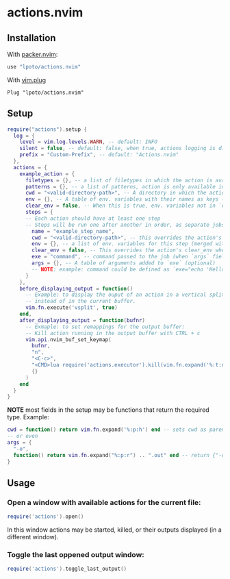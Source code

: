 # actions.nvim

## Installation

With [packer.nvim](https://github.com/wbthomason/packer.nvim):
```lua
use "lpoto/actions.nvim"
```
With [vim.plug](https://github.com/junegunn/vim-plug)
```vim
Plug "lpoto/actions.nvim"
```

## Setup
```lua
require("actions").setup {
  log = {
    level = vim.log.levels.WARN, -- default: INFO
    silent = false, -- default: false, when true, actions logging is disabled
    prefix = "Custom-Prefix", -- default: "Actions.nvim"
  },
  actions = {
    example_action = {
      filetypes = {}, -- a list of filetypes in which the action is available (optional)
      patterns = {}, -- a list of patterns, action is only available in files that match a pattern (optional)
      cwd = "<valid-directory-path>", -- A directory in which the action will run (optinal)
      env = {}, -- A table of env. variables with their names as keys (optional)
      clear_env = false, -- When this is true, env. variables not in `env` field will be removed for this action (optinal)
      steps = { 
      -- Each action should have at least one step
      -- Steps will be run one after another in order, as separate jobs
        name = "example_step_name",
        cwd = "<valid-directory-path>", -- this overrides the action's cwd for this step (optional)
        env = {}, -- a list of env. variables for this step (merged with action's env unless step's clear_env is true) (optional)
        clear_env = false, -- This overrides the action's clear_env when not nil (optional)
        exe = "command", -- command passed to the job (when `args` field has a value, this should be an executable)
        args = {}, -- A table of arguments added to `exe` (optional)
        -- NOTE: example: command could be defined as `exe="echo 'Hello world!'"` or `exe="echo", args={"'Hello world!'"}`
      }
    },
    before_displaying_output = function()
      -- Example: to display the ouput of an action in a vertical split
      -- instead of in the current buffer.
      vim.fn.execute('vsplit', true)
    end,
    after_displaying_output = function(bufnr)
      -- Exmaple: to set remappings for the output buffer:
      -- Kill action running in the output buffer with CTRL + c
      vim.api.nvim_buf_set_keymap(
        bufnr,
        "n",
        "<C-c>",
        "<CMD>lua require('actions.executor').kill(vim.fn.expand('%:t:r'))<CR>",
        {}
      )
    end
  }
}
```
**NOTE** most fields in the setup may be functions that return the required type.
Example:
```lua
cwd = function() return vim.fn.expand('%:p:h') end -- sets cwd as parent directory of the current file
-- or even
args = {
  "-o",
  function() return vim.fn.expand("%:p:r") .. ".out" end -- return {"-o", "current_file_name_without_extension.out"}
}
```

## Usage

### Open a window with available actions for the current file:
```lua
require('actions').open()
```
In this window actions may be started, killed, or their outputs displayed (in a different window).

### Toggle the last oppened output window:
```lua
require('actions').toggle_last_output()
```
